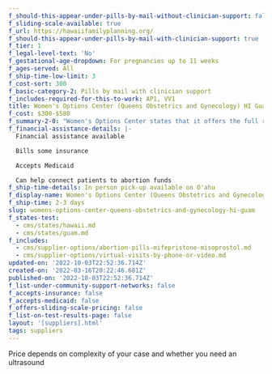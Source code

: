 ```yaml
---
f_should-this-appear-under-pills-by-mail-without-clinician-support: false
f_sliding-scale-available: true
f_url: https://hawaiifamilyplanning.org/
f_should-this-appear-under-pills-by-mail-with-clinician-support: true
f_tier: 1
f_legal-level-text: 'No'
f_gestational-age-dropdown: For pregnancies up to 11 weeks
f_ages-served: All
f_ship-time-low-limit: 3
f_cost-sort: 300
f_basic-category-2: Pills by mail with clinician support
f_includes-required-for-this-to-work: AP1, VV1
title: Women's Options Center (Queens Obstetrics and Gynecology) HI Guam
f_cost: $300-$580
f_summary-2-0: "Women's Options Center states that it offers the full range of reproductive health care including medical and surgical abortion, contraceptive counseling and prenatal care. \_We offer in-person visits on O’ahu and telemedicine services throughout Hawai’i and Guam. We support you fully and are proud to provide care for whatever choice you make."
f_financial-assistance-details: |-
  Financial assistance available

  Bills some insurance

  Accepts Medicaid

  Can help connect patients to abortion funds
f_ship-time-details: In person pick-up available on O'ahu
f_display-name: Women's Options Center (Queens Obstetrics and Gynecology)
f_ship-time: 2-3 days
slug: womens-options-center-queens-obstetrics-and-gynecology-hi-guam
f_states-test:
  - cms/states/hawaii.md
  - cms/states/guam.md
f_includes:
  - cms/supplier-options/abortion-pills-mifepristone-misoprostol.md
  - cms/supplier-options/virtual-visits-by-phone-or-video.md
updated-on: '2022-10-03T22:52:36.714Z'
created-on: '2022-03-16T20:22:46.681Z'
published-on: '2022-10-03T22:52:36.714Z'
f_list-under-community-support-networks: false
f_accepts-insurance: false
f_accepts-medicaid: false
f_offers-sliding-scale-pricing: false
f_list-on-test-results-page: false
layout: '[suppliers].html'
tags: suppliers
---
```


Price depends on complexity of your case and whether you need an ultrasound
